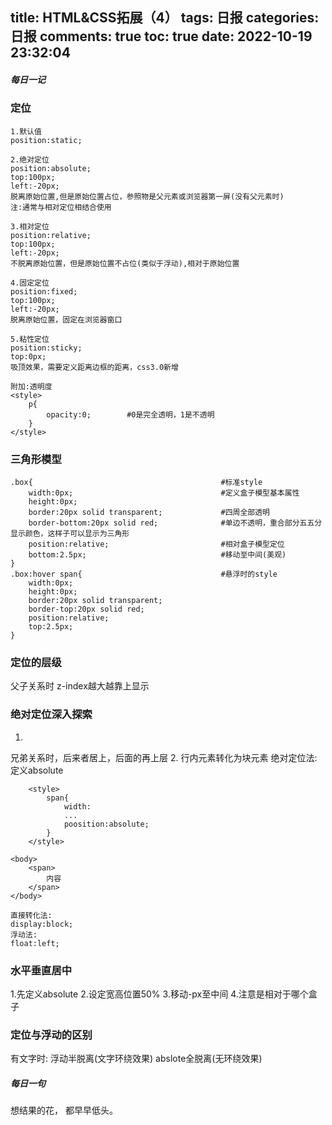 title: HTML&CSS拓展（4）
tags: 日报
categories: 日报
comments: true
toc: true
date: 2022-10-19 23:32:04
---

##### 每日一记
### 定位
```
1.默认值
position:static;

2.绝对定位
position:absolute;
top:100px;
left:-20px;
脱离原始位置,但是原始位置占位，参照物是父元素或浏览器第一屏(没有父元素时)
注:通常与相对定位相结合使用

3.相对定位
position:relative;
top:100px;
left:-20px;
不脱离原始位置，但是原始位置不占位(类似于浮动),相对于原始位置

4.固定定位
position:fixed;
top:100px;
left:-20px;
脱离原始位置，固定在浏览器窗口

5.粘性定位
position:sticky;
top:0px;
吸顶效果，需要定义距离边框的距离，css3.0新增

附加:透明度
<style>
    p{
        opacity:0;        #0是完全透明，1是不透明
    }
</style>
```

### 三角形模型
```
.box{                                          #标准style
    width:0px;                                 #定义盒子模型基本属性
    height:0px;
    border:20px solid transparent;             #四周全部透明
    border-bottom:20px solid red;              #单边不透明，重合部分五五分显示颜色，这样子可以显示为三角形
    position:relative;                         #相对盒子模型定位
    bottom:2.5px;                              #移动至中间(美观)
}
.box:hover span{                               #悬浮时的style
    width:0px;
    height:0px;
    border:20px solid transparent;
    border-top:20px solid red;
    position:relative;
    top:2.5px;
}
```

### 定位的层级
父子关系时
z-index越大越靠上显示

### 绝对定位深入探索
1.
兄弟关系时，后来者居上，后面的再上层
2.
行内元素转化为块元素
绝对定位法:定义absolute
```
    <style>
        span{
            width:
            ...
            poosition:absolute;
        }
    </style>

<body>
    <span>
        内容
    </span>
</body>

直接转化法:
display:block;
浮动法:
float:left;
```

### 水平垂直居中
1.先定义absolute
2.设定宽高位置50%
3.移动-px至中间
4.注意是相对于哪个盒子

### 定位与浮动的区别
有文字时:
浮动半脱离(文字环绕效果)
abslote全脱离(无环绕效果)

##### 每日一句
想结果的花， 都早早低头。